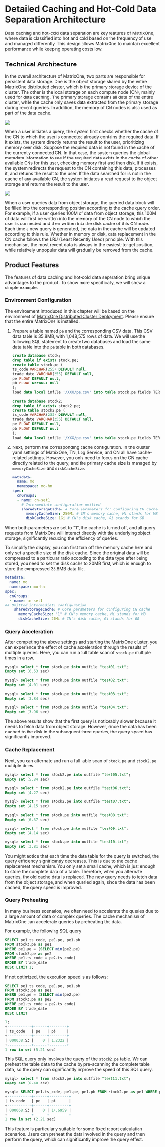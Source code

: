 # Detailed Caching and Hot-Cold Data Separation Architecture

Data caching and hot-cold data separation are key features of MatrixOne, where data is classified into hot and cold based on the frequency of use and managed differently. This design allows MatrixOne to maintain excellent performance while keeping operating costs low.

## Technical Architecture

In the overall architecture of MatrixOne, two parts are responsible for persistent data storage. One is the object storage shared by the entire MatrixOne distributed cluster, which is the primary storage device of the cluster. The other is the local storage on each compute node (CN), mainly used for data caching. The primary storage contains all data of the entire cluster, while the cache only saves data extracted from the primary storage during recent queries. In addition, the memory of CN nodes is also used as part of the data cache.

![](https://github.com/matrixorigin/artwork/blob/main/docs/overview/hot-cold-separation/cold-hot-data-separation.png?raw=true)

When a user initiates a query, the system first checks whether the cache of the CN to which the user is connected already contains the required data. If it exists, the system directly returns the result to the user, prioritizing memory over disk. Suppose the required data is not found in the cache of the currently connected CN. In that case, the system queries the global metadata information to see if the required data exists in the cache of other available CNs for this user, checking memory first and then disk. If it exists, the system redirects the request to the CN containing this data, processes it, and returns the result to the user. If the data searched for is not in the cache of any available CN, the system initiates a read request to the object storage and returns the result to the user.

![](https://github.com/matrixorigin/artwork/blob/main/docs/overview/hot-cold-separation/query-order.png?raw=true)

When a user queries data from object storage, the queried data block will be filled into the corresponding position according to the cache query order. For example, if a user queries 100M of data from object storage, this 100M of data will first be written into the memory of the CN node to which the user is connected and then written into the disk cache of this CN node. Each time a new query is generated, the data in the cache will be updated according to this rule. Whether in memory or disk, data replacement in the CN cache follows the LRU (Least Recently Used) principle. With this mechanism, the most recent data is always in the easiest-to-get position, while relatively unpopular data will gradually be removed from the cache.

## Product Features

The features of data caching and hot-cold data separation bring unique advantages to the product. To show more specifically, we will show a simple example.

### Environment Configuration

The environment introduced in this chapter will be based on the environment of [MatrixOne Distributed Cluster Deployment](../../Deploy/deploy-MatrixOne-cluster.md). Please ensure that the entire MatrixOne is installed.

1. Prepare a table named `pe` and the corresponding CSV data. This CSV data table is 35.8MB, with 1,048,575 rows of data. We will use the following SQL statement to create two databases and load the same data table into the `pe` table in both databases.

    ```sql
    create database stock;
    drop table if exists stock.pe;
    create table stock.pe (
    ts_code VARCHAR(255) DEFAULT null,
    trade_date VARCHAR(255) DEFAULT null,
    pe FLOAT DEFAULT null,
    pb FLOAT DEFAULT null
    );
    load data local infile '/XXX/pe.csv' into table stock.pe fields TERMINATED BY '\t';

    create database stock2;
    drop table if exists stock2.pe;
    create table stock2.pe (
    ts_code VARCHAR(255) DEFAULT null,
    trade_date VARCHAR(255) DEFAULT null,
    pe FLOAT DEFAULT null,
    pb FLOAT DEFAULT null
    );
    load data local infile '/XXX/pe.csv' into table stock.pe fields TERMINATED BY '\t';
    ```

2. Next, perform the corresponding cache configuration. In the cluster yaml settings of MatrixOne, TN, Log Service, and CN all have cache-related settings. However, you only need to focus on the CN cache directly related to the query, and the primary cache size is managed by `memoryCacheSize` and `diskCacheSize`.

    ```yaml
    metadata:
      name: mo
      namespace: mo-hn
    spec:
      cnGroups:
      - name: cn-set1
        # Intermediate configuration omitted
        sharedStorageCache: # Core parameters for configuring CN cache
          memoryCacheSize: 250Mi # CN's memory cache, Mi stands for MB
          diskCacheSize: 1Gi # CN's disk cache, Gi stands for GB
    ```

When both parameters are set to "1", the cache is turned off, and all query requests from MatrixOne will interact directly with the underlying object storage, significantly reducing the efficiency of queries.

To simplify the display, you can first turn off the memory cache here and only set a specific size of the disk cache. Since the original data will be compressed to a particular ratio according to the data type after being stored, you need to set the disk cache to 20MB first, which is enough to store the compressed 35.8MB data file.

```yaml
metadata:
  name: mo
  namespace: mo-hn
spec:
  cnGroups:
  - name: cn-set1
## Omitted intermediate configuration
    sharedStorageCache: # Core parameters for configuring CN cache
      memoryCacheSize: "1" # CN's memory cache, Mi stands for MB
      diskCacheSize: 20Mi # CN's disk cache, Gi stands for GB
```

### Query Acceleration

After completing the above settings and starting the MatrixOne cluster, you can experience the effect of cache acceleration through the results of multiple queries. Here, you can run a full table scan of `stock.pe` multiple times in a row.

```sql
mysql> select * from stock.pe into outfile "test01.txt";
Empty set (6.53 sec)

mysql> select * from stock.pe into outfile "test02.txt";
Empty set (4.01 sec)

mysql> select * from stock.pe into outfile "test03.txt";
Empty set (3.84 sec)

mysql> select * from stock.pe into outfile "test04.txt";
Empty set (3.96 sec)
```

The above results show that the first query is noticeably slower because it needs to fetch data from object storage. However, since the data has been cached to the disk in the subsequent three queries, the query speed has significantly improved.

### Cache Replacement

Next, you can alternate and run a full table scan of `stock.pe` and `stock2.pe` multiple times.

```sql
mysql> select * from stock2.pe into outfile "test05.txt";
Empty set (5.84 sec)

mysql> select * from stock2.pe into outfile "test06.txt";
Empty set (4.27 sec)

mysql> select * from stock2.pe into outfile "test07.txt";
Empty set (4.15 sec)

mysql> select * from stock.pe into outfile "test08.txt";
Empty set (6.37 sec)

mysql> select * from stock.pe into outfile "test09.txt";
Empty set (4.14 sec)

mysql> select * from stock.pe into outfile "test10.txt";
Empty set (3.81 sec)
```

You might notice that each time the data table for the query is switched, the query efficiency significantly decreases. This is due to the cache replacement mechanism. You only set a small cache, which is just enough to store the complete data of a table. Therefore, when you alternate queries, the old cache data is replaced. The new query needs to fetch data from the object storage, and when queried again, since the data has been cached, the query speed is improved.

### Query Preheating

In many business scenarios, we often need to accelerate the queries due to a large amount of data or complex queries. The cache mechanism of MatrixOne can accelerate queries by preheating the data.

For example, the following SQL query:

```sql
SELECT pe1.ts_code, pe1.pe, pe1.pb
FROM stock2.pe as pe1
WHERE pe1.pe = (SELECT min(pe2.pe)
FROM stock2.pe as pe2
WHERE pe1.ts_code = pe2.ts_code)
ORDER BY trade_date
DESC LIMIT 1;
```

If not optimized, the execution speed is as follows:

```sql
SELECT pe1.ts_code, pe1.pe, pe1.pb
FROM stock2.pe as pe1
WHERE pe1.pe = (SELECT min(pe2.pe)
FROM stock2.pe as pe2
WHERE pe1.ts_code = pe2.ts_code)
ORDER BY trade_date
DESC LIMIT

1;
+-----------+------+--------+
| ts_code   | pe   | pb     |
+-----------+------+--------+
| 000038.SZ |    0 | 1.2322 |
+-----------+------+--------+
1 row in set (5.21 sec)
```

This SQL query only involves the query of the `stock2.pe` table. We can preheat the table data to the cache by pre-scanning the complete table data, so the query can significantly improve the speed of this SQL query.

```sql
mysql> select * from stock2.pe into outfile "test11.txt";
Empty set (6.48 sec)

mysql> SELECT pe1.ts_code, pe1.pe, pe1.pb FROM stock2.pe as pe1 WHERE pe1.pe = (SELECT min(pe2.pe) FROM stock2.pe as pe2 WHERE pe1.ts_code = pe2.ts_code) ORDER BY trade_date DESC LIMIT 1;
+-----------+------+---------+
| ts_code   | pe   | pb      |
+-----------+------+---------+
| 000068.SZ |    0 | 14.6959 |
+-----------+------+---------+
1 row in set (2.21 sec)
```

This feature is particularly suitable for some fixed report calculation scenarios. Users can preheat the data involved in the query and then perform the query, which can significantly improve the query effect.
